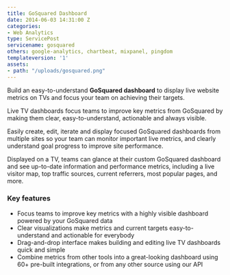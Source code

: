 ```yaml
---
title: GoSquared Dashboard
date: 2014-06-03 14:31:00 Z
categories:
- Web Analytics
type: ServicePost
servicename: gosquared
others: google-analytics, chartbeat, mixpanel, pingdom
templateversion: '1'
assets:
- path: "/uploads/gosquared.png"
---
```


Build an easy-to-understand **GoSquared dashboard** to display live website metrics on TVs and focus your team on achieving their targets. 

Live TV dashboards focus teams to improve key metrics from GoSquared by making them clear, easy-to-understand, actionable and always visible.

Easily create, edit, iterate and display focused GoSquared dashboards from multiple sites so your team can monitor important live metrics, and clearly understand goal progress to improve site performance.

Displayed on a TV, teams can glance at their custom GoSquared dashboard and see up-to-date information and performance metrics, including a live visitor map, top traffic sources, current referrers, most popular pages, and more. 


<div class="useful-resources widget-main__inner">
<h3>Key features</h3>
<ul class="resources-links">
<li><span>Focus teams to improve key metrics with a highly visible dashboard powered by your GoSquared data</span></li>
<li><span>Clear visualizations make metrics and current targets easy-to-understand and actionable for everybody</span></li>
<li><span>Drag-and-drop interface makes building and editing live TV dashboards quick and simple</span></li>
<li><span>Combine metrics from other tools into a great-looking dashboard using 60+ pre-built integrations, or from any other source using our API</span></li>
</ul>
</div>
